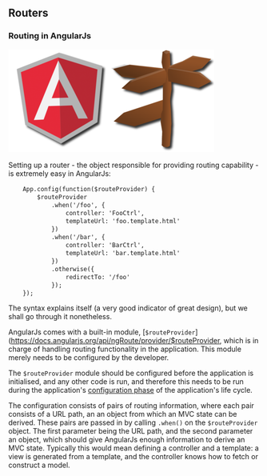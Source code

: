 ## Routers

### Routing in AngularJs

![Routing in AngularJs](/img/angularjs-routing.png)

Setting up a router - the object responsible for providing routing capability -
is extremely easy in AngularJs:

        App.config(function($routeProvider) {
            $routeProvider
                .when('/foo', {
                    controller: 'FooCtrl',
                    templateUrl: 'foo.template.html'
                })
                .when('/bar', {
                    controller: 'BarCtrl',
                    templateUrl: 'bar.template.html'
                })
                .otherwise({
                    redirectTo: '/foo'
                });
        });

The syntax explains itself (a very good indicator of great design),
but we shall go through it nonetheless.

AngularJs comes with a built-in module,
[`$routeProvider`](https://docs.angularjs.org/api/ngRoute/provider/$routeProvider,
which is in charge of handling routing functionality in the application.
This module merely needs to be configured by the developer.

The `$routeProvider` module should be configured before the application is initialised,
and any other code is run, and therefore this needs to be run during the application's
[configuration phase](http://www.angularjshub.com/examples/modules/configurationrunphases/)
of the application's life cycle.

The configuration consists of pairs of routing information,
where each pair consists of a URL path, an an object from which an MVC state can be derived.
These pairs are passed in by calling `.when()` on the `$routeProvider` object.
The first parameter being the URL path, and the second parameter an object,
which should give AngularJs enough information to derive an MVC state.
Typically this would mean defining a controller and a template:
a view is generated from a template,
and the controller knows how to fetch or construct a model.
